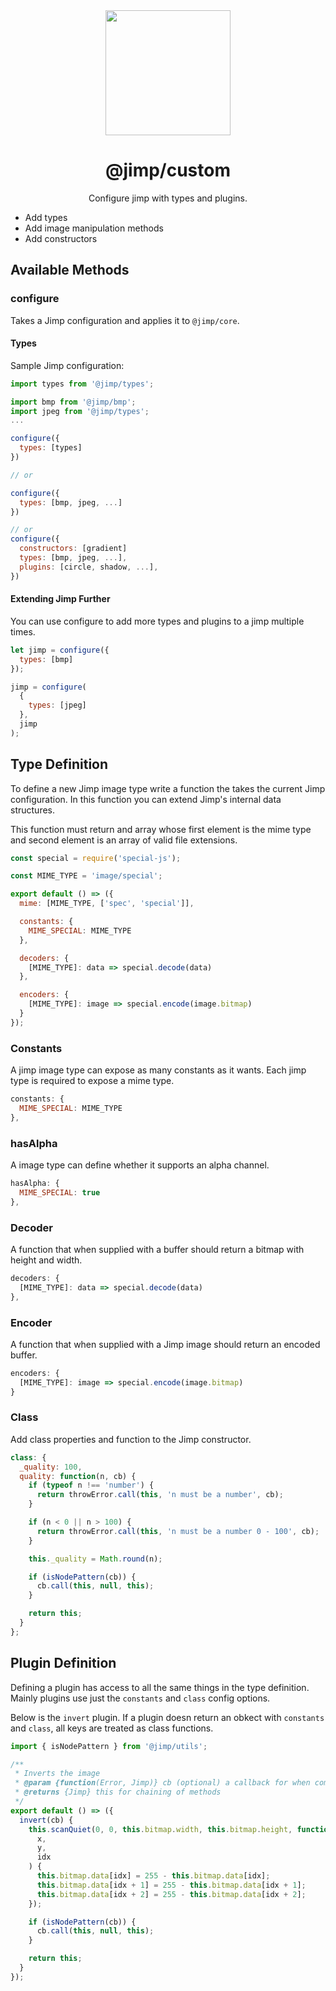 <div align="center">
  <img width="200" height="200"
    src="https://s3.amazonaws.com/pix.iemoji.com/images/emoji/apple/ios-11/256/crayon.png">
  <h1>@jimp/custom</h1>
  <p>Configure jimp with types and plugins.</p>
</div>

- Add types
- Add image manipulation methods
- Add constructors

## Available Methods

### configure

Takes a Jimp configuration and applies it to `@jimp/core`.

#### Types

Sample Jimp configuration:

```js
import types from '@jimp/types';

import bmp from '@jimp/bmp';
import jpeg from '@jimp/types';
...

configure({
  types: [types]
})

// or

configure({
  types: [bmp, jpeg, ...]
})

// or
configure({
  constructors: [gradient]
  types: [bmp, jpeg, ...],
  plugins: [circle, shadow, ...],
})
```

#### Extending Jimp Further

You can use configure to add more types and plugins to a jimp multiple times.

```js
let jimp = configure({
  types: [bmp]
});

jimp = configure(
  {
    types: [jpeg]
  },
  jimp
);
```

## Type Definition

To define a new Jimp image type write a function the takes the current Jimp configuration. In this function you can extend Jimp's internal data structures.

This function must return and array whose first element is the mime type and second element is an array of valid file extensions.

```js
const special = require('special-js');

const MIME_TYPE = 'image/special';

export default () => ({
  mime: [MIME_TYPE, ['spec', 'special']],

  constants: {
    MIME_SPECIAL: MIME_TYPE
  },

  decoders: {
    [MIME_TYPE]: data => special.decode(data)
  },

  encoders: {
    [MIME_TYPE]: image => special.encode(image.bitmap)
  }
});
```

### Constants

A jimp image type can expose as many constants as it wants. Each jimp type is required to expose a mime type.

```js
constants: {
  MIME_SPECIAL: MIME_TYPE
},
```

### hasAlpha

A image type can define whether it supports an alpha channel.

```js
hasAlpha: {
  MIME_SPECIAL: true
},
```

### Decoder

A function that when supplied with a buffer should return a bitmap with height and width.

```js
decoders: {
  [MIME_TYPE]: data => special.decode(data)
},
```

### Encoder

A function that when supplied with a Jimp image should return an encoded buffer.

```js
encoders: {
  [MIME_TYPE]: image => special.encode(image.bitmap)
}
```

### Class

Add class properties and function to the Jimp constructor.

```js
class: {
  _quality: 100,
  quality: function(n, cb) {
    if (typeof n !== 'number') {
      return throwError.call(this, 'n must be a number', cb);
    }

    if (n < 0 || n > 100) {
      return throwError.call(this, 'n must be a number 0 - 100', cb);
    }

    this._quality = Math.round(n);

    if (isNodePattern(cb)) {
      cb.call(this, null, this);
    }

    return this;
  }
};
```

## Plugin Definition

Defining a plugin has access to all the same things in the type definition. Mainly plugins use just the `constants` and `class` config options.

Below is the `invert` plugin. If a plugin doesn return an obkect with `constants` and `class`, all keys are treated as class functions.

```js
import { isNodePattern } from '@jimp/utils';

/**
 * Inverts the image
 * @param {function(Error, Jimp)} cb (optional) a callback for when complete
 * @returns {Jimp} this for chaining of methods
 */
export default () => ({
  invert(cb) {
    this.scanQuiet(0, 0, this.bitmap.width, this.bitmap.height, function(
      x,
      y,
      idx
    ) {
      this.bitmap.data[idx] = 255 - this.bitmap.data[idx];
      this.bitmap.data[idx + 1] = 255 - this.bitmap.data[idx + 1];
      this.bitmap.data[idx + 2] = 255 - this.bitmap.data[idx + 2];
    });

    if (isNodePattern(cb)) {
      cb.call(this, null, this);
    }

    return this;
  }
});
```
